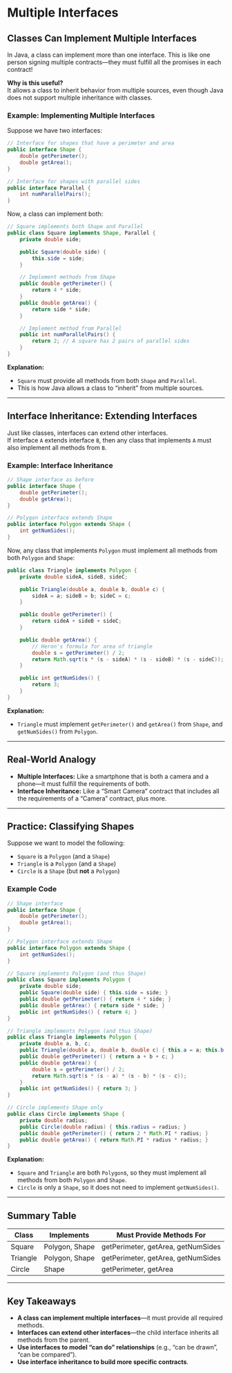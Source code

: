 # Multiple Interfaces

## Classes Can Implement Multiple Interfaces

In Java, a class can implement more than one interface. This is like one person signing multiple contracts—they must fulfill all the promises in each contract!

**Why is this useful?**  
It allows a class to inherit behavior from multiple sources, even though Java does not support multiple inheritance with classes.

### Example: Implementing Multiple Interfaces

Suppose we have two interfaces:

```java
// Interface for shapes that have a perimeter and area
public interface Shape {
    double getPerimeter();
    double getArea();
}

// Interface for shapes with parallel sides
public interface Parallel {
    int numParallelPairs();
}
```

Now, a class can implement both:

```java
// Square implements both Shape and Parallel
public class Square implements Shape, Parallel {
    private double side;

    public Square(double side) {
        this.side = side;
    }

    // Implement methods from Shape
    public double getPerimeter() {
        return 4 * side;
    }
    public double getArea() {
        return side * side;
    }

    // Implement method from Parallel
    public int numParallelPairs() {
        return 2; // A square has 2 pairs of parallel sides
    }
}
```

**Explanation:**  
- `Square` must provide all methods from both `Shape` and `Parallel`.
- This is how Java allows a class to “inherit” from multiple sources.

---

## Interface Inheritance: Extending Interfaces

Just like classes, interfaces can extend other interfaces.  
If interface `A` extends interface `B`, then any class that implements `A` must also implement all methods from `B`.

### Example: Interface Inheritance

```java
// Shape interface as before
public interface Shape {
    double getPerimeter();
    double getArea();
}

// Polygon interface extends Shape
public interface Polygon extends Shape {
    int getNumSides();
}
```

Now, any class that implements `Polygon` must implement all methods from both `Polygon` and `Shape`:

```java
public class Triangle implements Polygon {
    private double sideA, sideB, sideC;

    public Triangle(double a, double b, double c) {
        sideA = a; sideB = b; sideC = c;
    }

    public double getPerimeter() {
        return sideA + sideB + sideC;
    }

    public double getArea() {
        // Heron's formula for area of triangle
        double s = getPerimeter() / 2;
        return Math.sqrt(s * (s - sideA) * (s - sideB) * (s - sideC));
    }

    public int getNumSides() {
        return 3;
    }
}
```

**Explanation:**  
- `Triangle` must implement `getPerimeter()` and `getArea()` from `Shape`, and `getNumSides()` from `Polygon`.

---

## Real-World Analogy

- **Multiple Interfaces:** Like a smartphone that is both a camera and a phone—it must fulfill the requirements of both.
- **Interface Inheritance:** Like a “Smart Camera” contract that includes all the requirements of a “Camera” contract, plus more.

---

## Practice: Classifying Shapes

Suppose we want to model the following:

- `Square` is a `Polygon` (and a `Shape`)
- `Triangle` is a `Polygon` (and a `Shape`)
- `Circle` is a `Shape` (but **not** a `Polygon`)

### Example Code

```java
// Shape interface
public interface Shape {
    double getPerimeter();
    double getArea();
}

// Polygon interface extends Shape
public interface Polygon extends Shape {
    int getNumSides();
}

// Square implements Polygon (and thus Shape)
public class Square implements Polygon {
    private double side;
    public Square(double side) { this.side = side; }
    public double getPerimeter() { return 4 * side; }
    public double getArea() { return side * side; }
    public int getNumSides() { return 4; }
}

// Triangle implements Polygon (and thus Shape)
public class Triangle implements Polygon {
    private double a, b, c;
    public Triangle(double a, double b, double c) { this.a = a; this.b = b; this.c = c; }
    public double getPerimeter() { return a + b + c; }
    public double getArea() {
        double s = getPerimeter() / 2;
        return Math.sqrt(s * (s - a) * (s - b) * (s - c));
    }
    public int getNumSides() { return 3; }
}

// Circle implements Shape only
public class Circle implements Shape {
    private double radius;
    public Circle(double radius) { this.radius = radius; }
    public double getPerimeter() { return 2 * Math.PI * radius; }
    public double getArea() { return Math.PI * radius * radius; }
}
```

**Explanation:**  
- `Square` and `Triangle` are both `Polygon`s, so they must implement all methods from both `Polygon` and `Shape`.
- `Circle` is only a `Shape`, so it does not need to implement `getNumSides()`.

---

## Summary Table

| Class    | Implements      | Must Provide Methods For         |
|----------|----------------|----------------------------------|
| Square   | Polygon, Shape | getPerimeter, getArea, getNumSides |
| Triangle | Polygon, Shape | getPerimeter, getArea, getNumSides |
| Circle   | Shape          | getPerimeter, getArea              |

---

## Key Takeaways

- **A class can implement multiple interfaces**—it must provide all required methods.
- **Interfaces can extend other interfaces**—the child interface inherits all methods from the parent.
- **Use interfaces to model “can do” relationships** (e.g., “can be drawn”, “can be compared”).
- **Use interface inheritance to build more specific contracts**.

